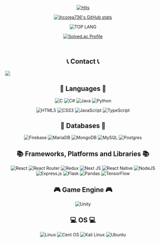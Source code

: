<div align="center">
     
[![Hits](https://hits.seeyoufarm.com/api/count/incr/badge.svg?url=https%3A%2F%2Fgithub.com%2Fjhcorea736&count_bg=%2391F149&title_bg=%23555555&icon=&icon_color=%23E7E7E7&title=hits&edge_flat=false)](https://hits.seeyoufarm.com)
     
[![jhcorea736's GitHub stats](https://github-readme-stats.vercel.app/api?username=jhcorea736&theme=nord&hide_border=true&count_private=true)](https://github.com/jhcorea736/github-readme-stats)
     
![TOP LANG](https://github-readme-stats.vercel.app/api/top-langs/?username=jhcorea736&layout=compact&theme=tokyonight)

[![Solved.ac Profile](http://mazassumnida.wtf/api/v2/generate_badge?boj=jhcorea736)](https://solved.ac/jhcorea736/)

<br>
     
## 📞 Contact 📞
<div style="display:flex; flex-direction:row;">
    <a href="mailto:jhcorea736@gmail.com">
        <img src="https://img.shields.io/badge/Gmail-D14836?style=for-the-badge&logo=gmail&logoColor=white&style=flat"> 
    </a>
</div>

## 🚀 Languages 🚀

![C](https://img.shields.io/badge/c-%2300599C.svg?style=for-the-badge&logo=c&logoColor=white&style=flat)
![C#](https://img.shields.io/badge/c%23-%23239120.svg?style=for-the-badge&logo=c-sharp&logoColor=white&style=flat)
![Java](https://img.shields.io/badge/java-%23ED8B00.svg?style=for-the-badge&logo=openjdk&logoColor=white&style=flat)
![Python](https://img.shields.io/badge/python-3670A0?style=for-the-badge&logo=python&logoColor=ffdd54&style=flat)

![HTML5](https://img.shields.io/badge/html5-%23E34F26.svg?style=for-the-badge&logo=html5&logoColor=white&style=flat)
![CSS3](https://img.shields.io/badge/css3-%231572B6.svg?style=for-the-badge&logo=css3&logoColor=white&style=flat)
![JavaScript](https://img.shields.io/badge/javascript-%23323330.svg?style=for-the-badge&logo=javascript&logoColor=%23F7DF1E&style=flat)
![TypeScript](https://img.shields.io/badge/typescript-%23007ACC.svg?style=for-the-badge&logo=typescript&logoColor=white&style=flat)

## 💾 Databases 💾

![Firebase](https://img.shields.io/badge/Firebase-039BE5?style=for-the-badge&logo=Firebase&logoColor=white&style=flat)
![MariaDB](https://img.shields.io/badge/MariaDB-003545?style=for-the-badge&logo=mariadb&logoColor=white&style=flat)
![MongoDB](https://img.shields.io/badge/MongoDB-%234ea94b.svg?style=for-the-badge&logo=mongodb&logoColor=white&style=flat)
![MySQL](https://img.shields.io/badge/mysql-%2300f.svg?style=for-the-badge&logo=mysql&logoColor=white&style=flat)
![Postgres](https://img.shields.io/badge/postgres-%23316192.svg?style=for-the-badge&logo=postgresql&logoColor=white&style=flat)

## 📚 Frameworks, Platforms and Libraries 📚

![React](https://img.shields.io/badge/react-%2320232a.svg?style=for-the-badge&logo=react&logoColor=%2361DAFB&style=flat)
![React Router](https://img.shields.io/badge/React_Router-CA4245?style=for-the-badge&logo=react-router&logoColor=white&style=flat)
![Redux](https://img.shields.io/badge/redux-%23593d88.svg?style=for-the-badge&logo=redux&logoColor=white&style=flat)
![Next JS](https://img.shields.io/badge/Next-black?style=for-the-badge&logo=next.js&logoColor=white&style=flat)
![React Native](https://img.shields.io/badge/react_native-%2320232a.svg?style=for-the-badge&logo=react&logoColor=%2361DAFB&style=flat)
![NodeJS](https://img.shields.io/badge/node.js-6DA55F?style=for-the-badge&logo=node.js&logoColor=white&style=flat)
![Express.js](https://img.shields.io/badge/express.js-%23404d59.svg?style=for-the-badge&logo=express&logoColor=%2361DAFB&style=flat)
![Flask](https://img.shields.io/badge/flask-%23000.svg?style=for-the-badge&logo=flask&logoColor=white&style=flat)
![Pandas](https://img.shields.io/badge/pandas-%23150458.svg?style=for-the-badge&logo=pandas&logoColor=white&style=flat)
![TensorFlow](https://img.shields.io/badge/TensorFlow-%23FF6F00.svg?style=for-the-badge&logo=TensorFlow&logoColor=white&style=flat)

## 🎮 Game Engine 🎮

![Unity](https://img.shields.io/badge/unity-%23000000.svg?style=for-the-badge&logo=unity&logoColor=white&style=flat)

## 💻 OS 💻

![Linux](https://img.shields.io/badge/Linux-FCC624?style=for-the-badge&logo=linux&logoColor=black&style=flat)
![Cent OS](https://img.shields.io/badge/cent%20os-002260?style=for-the-badge&logo=centos&logoColor=F0F0F0&style=flat)
![Kali Linux](https://img.shields.io/badge/Kali_Linux-557C94?style=for-the-badge&logo=kali-linux&logoColor=white&style=flat&style=flat)
![Ubuntu](https://img.shields.io/badge/Ubuntu-E95420?style=for-the-badge&logo=ubuntu&logoColor=white&style=flat)

</div>
